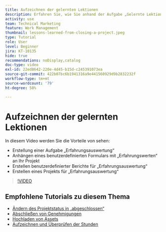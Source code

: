 ```yaml
---
title: Aufzeichnen der gelernten Lektionen
description: Erfahren Sie, wie Sie anhand der Aufgabe „Gelernte Lektionen“ erkennen, was gut gelaufen ist und was Sie beim nächsten Mal besser machen können.
activity: use
team: Technical Marketing
feature: Work Management
thumbnail: lessons-learned-from-closing-a-project.jpeg
type: Tutorial
role: User
level: Beginner
jira: KT-10135
hide: true
recommendations: noDisplay,catalog
doc-type: video
exl-id: 22ed8642-220e-4d45-b15d-c245391073ea
source-git-commit: 422b07bc6b1941316a9e441560929d9b2832232f
workflow-type: tm+mt
source-wordcount: '79'
ht-degree: 58%

---
```


# Aufzeichnen der gelernten Lektionen

In diesem Video werden Sie die Vorteile von sehen:

* Erstellung einer Aufgabe „Erfahrungsauswertung“
* Anhängen eines benutzerdefinierten Formulars mit „Erfahrungswerten“ an Ihr Projekt
* Erstellen benutzerdefinierter Berichte für „Erfahrungsauswertung“
* Erstellen eines Projekts für „Erfahrungsauswertung“

>[!VIDEO](https://video.tv.adobe.com/v/3441012/?quality=12&learn=on)

## Empfohlene Tutorials zu diesem Thema

* [Ändern des Projektstatus in „abgeschlossen“](/help/manage-work/projects/change-the-project-status.md)
* [Abschließen von Genehmigungen](/help/manage-work/close-a-project/complete-approvals.md)
* [Hochladen von Assets](/help/manage-work/close-a-project/upload-assets.md)
* [Aufzeichnen und Überprüfen der Stunden](/help/manage-work/close-a-project/log-and-review-hours.md)
